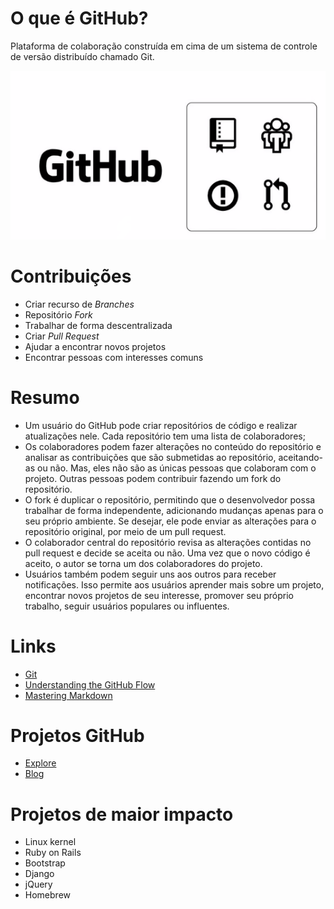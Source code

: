 # O que é GitHub?

Plataforma de colaboração construída em cima de um sistema de controle de versão distribuído chamado Git.

![Features](/git.png)

# Contribuições
- Criar recurso de *Branches*
- Repositório *Fork*
- Trabalhar de forma descentralizada
- Criar *Pull Request*
- Ajudar a encontrar novos projetos
- Encontrar pessoas com interesses comuns

# Resumo

- Um usuário do GitHub pode criar repositórios de código e realizar atualizações nele. Cada repositório tem uma lista de colaboradores;
- Os colaboradores podem fazer alterações no conteúdo do repositório e analisar as contribuições que são submetidas ao repositório, aceitando-as ou não. Mas, eles não são as únicas pessoas que colaboram com o projeto. Outras pessoas podem contribuir fazendo um fork do repositório.
- O fork é duplicar o repositório, permitindo que o desenvolvedor possa trabalhar de forma independente, adicionando mudanças apenas para o seu próprio ambiente. Se desejar, ele pode enviar as alterações para o repositório original, por meio de um pull request.
- O colaborador central do repositório revisa as alterações contidas no pull request e decide se aceita ou não. Uma vez que o novo código é aceito, o autor se torna um dos colaboradores do projeto. 
- Usuários também podem seguir uns aos outros para receber notificações. Isso permite aos usuários aprender mais sobre um projeto, encontrar novos projetos de seu interesse, promover seu próprio trabalho, seguir usuários populares ou influentes.

# Links
- [Git](www.git-scm.com)
- [Understanding the GitHub Flow](https://guides.github.com/introduction/flow/)
- [Mastering Markdown](https://guides.github.com/features/mastering-markdown/)

# Projetos GitHub
- [Explore](https://github.com/explore)
- [Blog](https://github.com/blog/)

# Projetos de maior impacto
- Linux kernel 
- Ruby on Rails
- Bootstrap
- Django
- jQuery
- Homebrew
